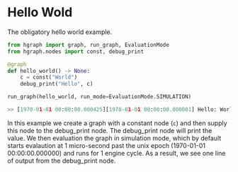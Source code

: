Hello Wold
===========

The obligatory hello world example.

```python
from hgraph import graph, run_graph, EvaluationMode
from hgraph.nodes import const, debug_print

@graph
def hello_world() -> None:
    c = const("World")
    debug_print("Hello", c)

run_graph(hello_world, run_mode=EvaluationMode.SIMULATION)

>> [1970-01-01 00:00:00.000425][1970-01-01 00:00:00.000001] Hello: World
```

In this example we create a graph with a constant node (``c``) and then supply
this node to the debug_print node. The debug_print node will print the value.
We then evaluation the graph in simulation mode, which by default starts evalaution
at 1 micro-second past the unix epoch (1970-01-01 00:00:00.000000) and runs for 1 engine cycle.
As a result, we see one line of output from the debug_print node.

